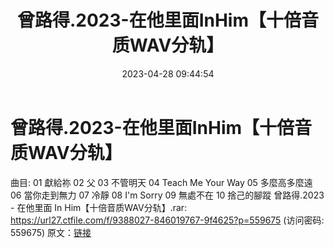 ﻿---
title: 曾路得.2023-在他里面InHim【十倍音质WAV分轨】
date: 2023-04-28 09:44:54
categories: WAV车载音乐、镜像
tags: 华语中文
---
# 曾路得.2023-在他里面InHim【十倍音质WAV分轨】

曲目:
01 獻給祢
02 父
03 不管明天
04 Teach Me Your Way
05 多麼高多麼遠
06 當你走到無力
07 冷靜
08 I'm Sorry
09 無處不在
10 捨己的腳蹤
曾路得.2023 - 在他里面 In Him【十倍音质WAV分轨】.rar: https://url27.ctfile.com/f/9388027-846019767-9f4625?p=559675
(访问密码: 559675)
原文：[链接](https://blog.sina.com.cn/s/blog_1647c7e76010311n0.html)